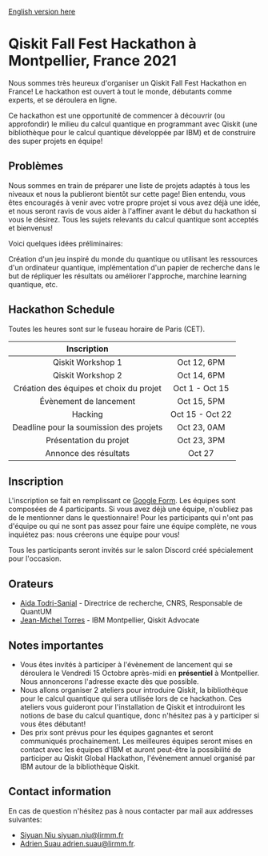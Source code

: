 [English version here](./english.md)

# Qiskit Fall Fest Hackathon à Montpellier, France 2021

Nous sommes très heureux d'organiser un Qiskit Fall Fest Hackathon en France! Le hackathon est ouvert à tout le monde, débutants comme experts, et se déroulera en ligne.

Ce hackathon est une opportunité de commencer à découvrir (ou approfondir) le milieu du calcul quantique en programmant avec Qiskit (une bibliothèque pour le calcul quantique développée par IBM) et de construire des super projets en équipe!


## Problèmes

Nous sommes en train de préparer une liste de projets adaptés à tous les niveaux et nous la publieront bientôt sur cette page! Bien entendu, vous êtes encouragés à venir avec votre propre projet si vous avez déjà une idée, et nous seront ravis de vous aider à l'affiner avant le début du hackathon si vous le désirez. Tous les sujets relevants du calcul quantique sont acceptés et bienvenus! 

Voici quelques idées préliminaires:

Création d'un jeu inspiré du monde du quantique ou utilisant les ressources d'un ordinateur quantique, implémentation d'un papier de recherche dans le but de répliquer les résultats ou améliorer l'approche, marchine learning quantique, etc.



## Hackathon Schedule 

Toutes les heures sont sur le fuseau horaire de Paris (CET).

| Inscription | |
|:--------------:|:---------------------------------:|
| Qiskit Workshop 1 | Oct 12, 6PM |
| Qiskit Workshop 2 | Oct 14, 6PM |
| Création des équipes et choix du projet | Oct 1 - Oct 15 |
| Évènement de lancement | Oct 15, 5PM |
| Hacking | Oct 15 - Oct 22 |
| Deadline pour la soumission des projets | Oct 23, 0AM |
| Présentation du projet | Oct 23, 3PM |
| Annonce des résultats | Oct 27|


## Inscription
L'inscription se fait en remplissant ce [Google Form](https://forms.gle/1CdsoLtT1m7CTqEG6). Les équipes sont composées de 4 participants. Si vous avez déjà une équipe, n'oubliez pas de le mentionner dans le questionnaire! Pour les participants qui n'ont pas d'équipe ou qui ne sont pas assez pour faire une équipe complète, ne vous inquiétez pas: nous créerons une équipe pour vous!

Tous les participants seront invités sur le salon Discord créé spécialement pour l'occasion.

## Orateurs

  * [Aida Todri-Sanial](https://www.lirmm.fr/aida-todri-sanial/) - Directrice de recherche, CNRS, Responsable de QuantUM
  * [Jean-Michel Torres](https://www.linkedin.com/in/jean-michel-torres/?originalSubdomain=fr) - IBM Montpellier, Qiskit Advocate

## Notes importantes
  * Vous êtes invités à participer à l'évènement de lancement qui se déroulera le Vendredi 15 Octobre après-midi en **présentiel** à Montpellier. Nous annoncerons l'adresse exacte dès que possible.
  * Nous allons organiser 2 ateliers pour introduire Qiskit, la bibliothèque pour le calcul quantique qui sera utilisée lors de ce hackathon. Ces ateliers vous guideront pour l'installation de Qiskit et introduiront les notions de base du calcul quantique, donc n'hésitez pas à y participer si vous êtes débutant! 
  * Des prix sont prévus pour les équipes gagnantes et seront communiqués prochainement. Les meilleures équipes seront mises en contact avec les équipes d'IBM et auront peut-être la possibilité de participer au Qiskit Global Hackathon, l'évènement annuel organisé par IBM autour de la bibliothèque Qiskit.

## Contact information

En cas de question n'hésitez pas à nous contacter par mail aux addresses suivantes: 
 * [Siyuan Niu <siyuan.niu@lirmm.fr>](mailto:siyuan.niu@lirmm.fr?subject=Qiskit%20Fall%20Fest%20Hackathon) 
 * [Adrien Suau <adrien.suau@lirmm.fr>](mailto:adrien.suau@lirmm.fr?subject=Qiskit%20Fall%20Fest%20Hackathon).

